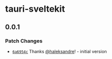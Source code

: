 # tauri-sveltekit

## 0.0.1

### Patch Changes

- [`6a6954c`](https://github.com/haleksandre/tauri-sveltekit/commit/6a6954cbeb9c1ed488c9bc9f151ffe4473d46990) Thanks [@haleksandre](https://github.com/haleksandre)! - initial version
